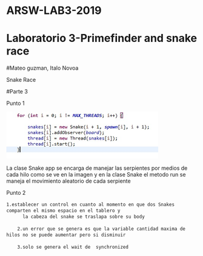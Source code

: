 # ARSW-LAB3-2019

# Laboratorio 3-Primefinder and snake race

#Mateo guzman,
Italo Novoa

Snake Race

#Parte 3

Punto 1

![](SNAKE_RACE/SNAKE_RACE/img/img.jpeg)

La clase Snake app se encarga de manejar las serpientes por medios de cada hilo como se ve en la imagen y en la clase Snake el metodo run se maneja el movimiento aleatorio de cada serpiente

Punto 2

    1.establecer un control en cuanto al momento en que dos Snakes comparten el mismo espacio en el tablero y
		  la cabeza del snake se traslapa sobre su body			
 
		2.un error que se genera es que la variable cantidad maxima de hilos no se puede aumentar pero si disminuir

		3.solo se genera el wait de  synchronized
